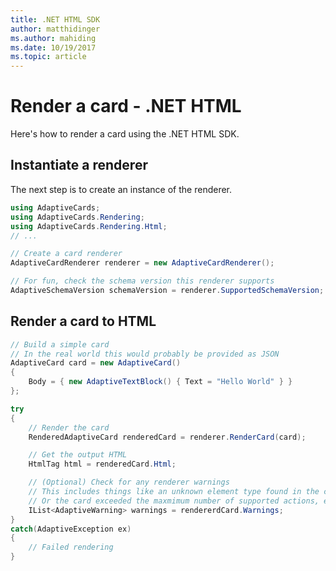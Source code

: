 ```yaml
---
title: .NET HTML SDK
author: matthidinger
ms.author: mahiding
ms.date: 10/19/2017
ms.topic: article
---
```


# Render a card - .NET HTML

Here's how to render a card using the .NET HTML SDK.

## Instantiate a renderer

The next step is to create an instance of the renderer. 

```csharp
using AdaptiveCards;
using AdaptiveCards.Rendering;
using AdaptiveCards.Rendering.Html;
// ... 

// Create a card renderer
AdaptiveCardRenderer renderer = new AdaptiveCardRenderer();

// For fun, check the schema version this renderer supports
AdaptiveSchemaVersion schemaVersion = renderer.SupportedSchemaVersion; // 1.0
```

## Render a card to HTML

```csharp
// Build a simple card
// In the real world this would probably be provided as JSON
AdaptiveCard card = new AdaptiveCard()
{
    Body = { new AdaptiveTextBlock() { Text = "Hello World" } }
};

try
{
    // Render the card
    RenderedAdaptiveCard renderedCard = renderer.RenderCard(card);

    // Get the output HTML 
    HtmlTag html = renderedCard.Html;

    // (Optional) Check for any renderer warnings
    // This includes things like an unknown element type found in the card
    // Or the card exceeded the maxmimum number of supported actions, etc
    IList<AdaptiveWarning> warnings = rendererdCard.Warnings;
}
catch(AdaptiveException ex)
{
    // Failed rendering
}
```
